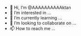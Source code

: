 - 👋 Hi, I’m @AAAAAAAAAAktan
- 👀 I’m interested in ...
- 🌱 I’m currently learning ...
- 💞️ I’m looking to collaborate on ...
- 📫 How to reach me ...

<!---
AAAAAAAAAAktan/AAAAAAAAAAktan is a ✨ special ✨ repository because its `README.md` (this file) appears on your GitHub profile.
You can click the Preview link to take a look at your changes.
--->
